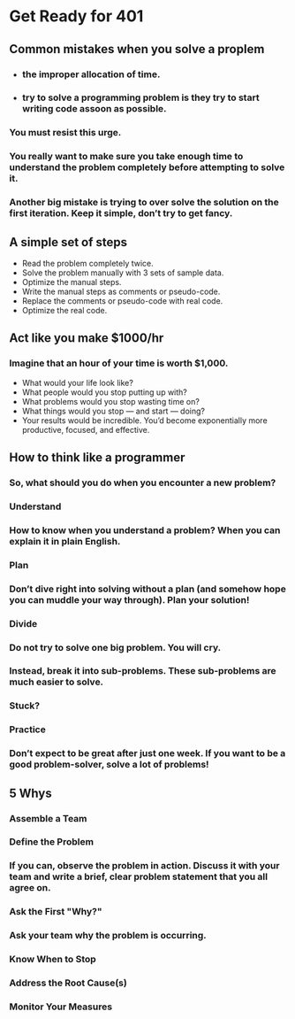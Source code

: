 # Get Ready for 401
## Common mistakes when you solve a proplem
- ### the improper allocation of time.
- ### try to solve a programming problem is they try to start writing code assoon as possible.
### You must resist this urge.

### You really want to make sure you take enough time to understand the problem completely before attempting to solve it.

### Another big mistake is trying to over solve the solution on the first iteration.  Keep it simple, don’t try to get fancy.

## A simple set of steps
- Read the problem completely twice.
- Solve the problem manually with 3 sets of sample data.
- Optimize the manual steps.
- Write the manual steps as comments or pseudo-code.
- Replace the comments or pseudo-code with real code.
- Optimize the real code.

## Act like you make $1000/hr

### Imagine that an hour of your time is worth $1,000.
- What would your life look like?
- What people would you stop putting up with?
- What problems would you stop wasting time on?
- What things would you stop — and start — doing?
- Your results would be incredible. You’d become exponentially more productive, focused, and effective.

## How to think like a programmer
### So, what should you do when you encounter a new problem?
### Understand
### How to know when you understand a problem? When you can explain it in plain English.

### Plan
### Don’t dive right into solving without a plan (and somehow hope you can muddle your way through). Plan your solution!
### Divide
### Do not try to solve one big problem. You will cry.

### Instead, break it into sub-problems. These sub-problems are much easier to solve.
### Stuck?

### Practice
### Don’t expect to be great after just one week. If you want to be a good problem-solver, solve a lot of problems!

## 5 Whys
### Assemble a Team
### Define the Problem
### If you can, observe the problem in action. Discuss it with your team and write a brief, clear problem statement that you all agree on.
### Ask the First "Why?"
### Ask your team why the problem is occurring.
### Know When to Stop
### Address the Root Cause(s)
### Monitor Your Measures

